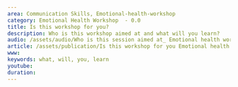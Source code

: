 ```yaml
---
area: Communication Skills, Emotional-health-workshop
category: Emotional Health Workshop  - 0.0
title: Is this workshop for you?
description: Who is this workshop aimed at and what will you learn?
audio: /assets/audio/Who is this session aimed at_ Emotional health workshop.m4a
article: /assets/publication/Is this workshop for you Emotional health.pdf
www: 
keywords: what, will, you, learn
youtube: 
duration: 
--- 
```

